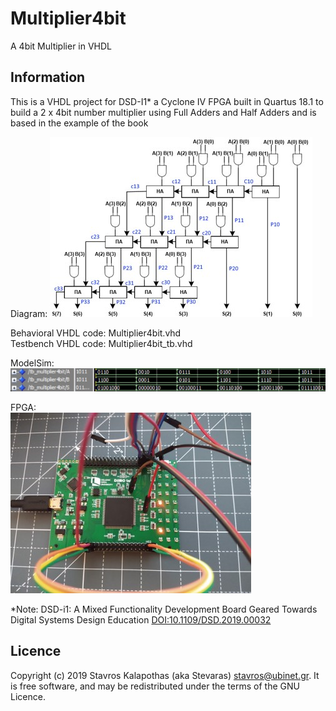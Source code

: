 # Multiplier4bit

A 4bit Multiplier in VHDL 

## Information

This is a VHDL project for DSD-I1* a Cyclone IV FPGA built in Quartus 18.1 to build a 2 x 4bit number multiplier using Full Adders and Half Adders and is based in the example of the book 

Diagram:
![Diagram](./Multiplier4bit.jpg)

Behavioral VHDL code: Multiplier4bit.vhd  
Testbench VHDL code: Multiplier4bit_tb.vhd  

ModelSim:  
![ModelSim](./Multiplier4bit_modelsim.jpg)

FPGA:  
![FPGA](./Multiplier4bit_fpga.jpg)

*Note: DSD-i1: A Mixed Functionality Development Board Geared Towards Digital Systems Design Education [DOI:10.1109/DSD.2019.00032](https://www.researchgate.net/deref/http%3A%2F%2Fdx.doi.org%2F10.1109%2FDSD.2019.00032?_sg%5B0%5D=v-cnN-1Q246lx6ZElyyd_L2GLjVH2cDblXKnupqF6zBTWGsRmigTw_ho2UEIExompd-pfg1aXKe2HxtKhm8yTj_qKA.RFCrYuolSv1xRRtksL0NU8xa-sfrV6ZTsQm8Z6Ge2xh6ypvMKM0sHAtBECzdcRJoFOjJpYWyh5DrIrnMCZrsYA)

## Licence

Copyright (c) 2019 Stavros Kalapothas (aka Stevaras) <stavros@ubinet.gr>.
It is free software, and may be redistributed under the terms of the GNU Licence.